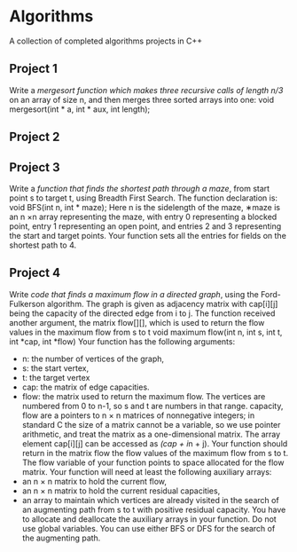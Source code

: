 # Algorithms
A collection of completed algorithms projects in C++

## Project 1

Write a *mergesort function which makes three recursive calls of length n/3* on an array of size n, and then merges three sorted arrays into one:
void mergesort(int * a, int * aux, int length);

## Project 2


## Project 3

Write a *function that finds the shortest path through a maze*, from start point s to target t, using Breadth First Search. The function declaration is:
void BFS(int n, int * maze);
Here n is the sidelength of the maze, ∗maze is an n ×n array representing the maze, with entry 0 representing a blocked point, entry 1 representing an open point, and entries 2 and 3 representing the start and target points. Your function sets all the entries for fields on the shortest path to 4.

## Project 4

Write *code that finds a maximum flow in a directed graph*, using the Ford-Fulkerson
algorithm. The graph is given as adjacency matrix with cap[i][j] being the capacity
of the directed edge from i to j. The function received another argument, the matrix
flow[][], which is used to return the flow values in the maximum flow from s to t
void maximum flow(int n, int s, int t, int *cap, int *flow)
Your function has the following arguments:
- n: the number of vertices of the graph,
- s: the start vertex,
- t: the target vertex
- cap: the matrix of edge capacities.
- flow: the matrix used to return the maximum flow.
The vertices are numbered from 0 to n-1, so s and t are numbers in that range.
capacity, flow are a pointers to n × n matrices of nonnegative integers; in standard
C the size of a matrix cannot be a variable, so we use pointer arithmetic, and treat
the matrix as a one-dimensional matrix. The array element cap[i][j] can be accessed
as *(cap + i*n + j). Your function should return in the matrix flow the flow values
of the maximum flow from s to t. The flow variable of your function points to space
allocated for the flow matrix.
Your function will need at least the following auxiliary arrays:
- an n × n matrix to hold the current flow,
- an n × n matrix to hold the current residual capacities,
- an array to maintain which vertices are already visited in the search of an augmenting
path from s to t with positive residual capacity.
You have to allocate and deallocate the auxiliary arrays in your function. Do not use
global variables. You can use either BFS or DFS for the search of the augmenting path.
